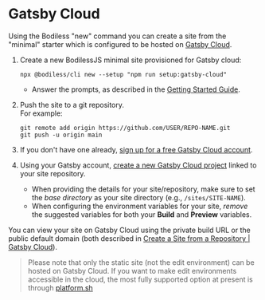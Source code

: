 # Gatsby Cloud

Using the Bodiless "new" command you can create a site from the
"minimal" starter which is configured to be hosted on 
[Gatsby Cloud](https://support.gatsbyjs.com/hc/en-us/articles/360058874874-What-is-Gatsby-Cloud-
':target=_blank'). 

01. Create a new BodilessJS minimal site provisioned for Gatsby cloud:
    ```shell-session
    npx @bodiless/cli new --setup "npm run setup:gatsby-cloud"
    ```
    - Answer the prompts, as described in the [Getting Started Guide](../../About/GettingStarted.md#creating-a-new-site).

01. Push the site to a git repository.  
    For example:
    ```shell-session
    git remote add origin https://github.com/USER/REPO-NAME.git
    git push -u origin main
    ```
01. If you don't have one already, [sign up for a free Gatsby Cloud
    account](https://support.gatsbyjs.com/hc/en-us/articles/1500000666102-Signing-Up-for-a-New-Gatsby-Cloud-Account
    ':target=_blank').

01. Using your Gatsby account, [create a new Gatsby Cloud
    project](https://support.gatsbyjs.com/hc/en-us/articles/360059253654-Create-a-Site-from-a-Repository
    ':target=_blank') linked to your site repository.
    - When providing the details for your site/repository, make sure to set the _base directory_ as
      your site directory (e.g., `/sites/SITE-NAME`).
    - When configuring the environment variables for your site, _remove_ the suggested variables for
      both your **Build** and **Preview** variables.

You can view your site on Gatsby Cloud using the private build URL or the public default domain
(both described in [Create a Site from a Repository | Gatsby
Cloud](https://support.gatsbyjs.com/hc/en-us/articles/360059253654-Create-a-Site-from-a-Repository
':target=_blank')).

> Please note that only the static site (not the edit environment) can
> be hosted on Gatsby Cloud.  If you want to make edit environments
> accessible in the cloud, the most fully supported option at present is
> through [platform.sh](./Platform.sh.md)
